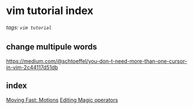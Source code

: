 # vim tutorial index
###### tags: `vim tutorial`

## change multipule words
https://medium.com/@schtoeffel/you-don-t-need-more-than-one-cursor-in-vim-2c44117d51db

## index
[Moving Fast: Motions](/GPsgTSZPSzWTqQfhDEuWPA)
[Editing Magic operators](https://hackmd.io/@HhEISRGJQTCDoM7tuJ6Tpg/S1V5jUEXY)
